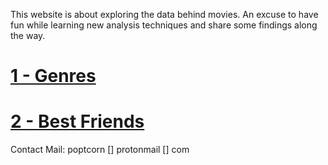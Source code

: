 This website is about exploring the data behind movies. An excuse to have fun while learning new analysis techniques and share some findings along the way.

# [1 - Genres](pages/oct31.md)
# [2 - Best Friends](pages/apr28.md)


Contact Mail: poptcorn [] protonmail [] com
